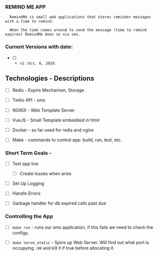 ### REMIND ME APP
```
  RemindMe is small web applications that stores reminder messages with a time to remind.

  When the time comes around to send the message (time to remind expires) RemindMe does so via sms.
```

### Current Versions with date:
- [ ] - `v1` : `Oct, 6, 2019`.

## Technologies - Descriptions
- [ ] Redis - Expire Mechanism, Storage
- [ ] Twilio API - sms
- [ ] NGINX - Web Template Server
- [ ] VueJS - Small Template embedded in html
- [ ] Docker - so far used for redis and nginx  
- [ ] Make - commands to control app: build, run, test, etc.


### Short Term Goals -
- [ ] Test app live
    - [ ] Create Issues when arise.
- [ ] Set Up Logging
- [ ] Handle Errors
- [ ] Garbage handler for db expired calls past due


### Controlling the App 
  - [ ] `make run` - runs our sms application, if this fails we need to check the configs.
  - [ ] `make serve_static` - Spins up Web Server. Will find out what port is occupying `:80` and kill it if true before allocating it.

